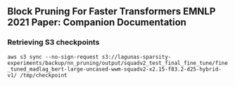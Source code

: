 <style>
  code {
    white-space : pre-wrap !important;
    word-break: break-word;
  }
</style>
## Block Pruning For Faster Transformers EMNLP 2021 Paper: Companion Documentation

### Retrieving S3 checkpoints
```
aws s3 sync --no-sign-request s3://lagunas-sparsity-experiments/backup/nn_pruning/output/squadv2_test_final_fine_tune/fine_tuned_madlag_bert-large-uncased-wwm-squadv2-x2.15-f83.2-d25-hybrid-v1/ /tmp/checkpoint
```
